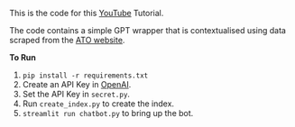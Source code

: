 This is the code for this [YouTube](https://youtu.be/CsO6iUKHKwU) Tutorial.


The code contains a simple GPT wrapper that is contextualised using data scraped from the [ATO website](https://www.ato.gov.au).


**To Run**

1. `pip install -r requirements.txt`
2. Create an API Key in [OpenAI](https://platform.openai.com/api-keys).
3. Set the API Key in `secret.py`.
4. Run `create_index.py` to create the index.
5. `streamlit run chatbot.py` to bring up the bot.

